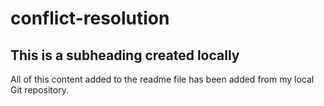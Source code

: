 # conflict-resolution


## This is a subheading created locally

All of this content added to the readme file has been added from my local Git repository.



